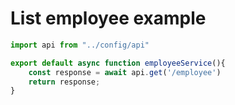# List employee example

```js title="src/service/employeeService.js"
import api from "../config/api"

export default async function employeeService(){
	const response = await api.get('/employee')
	return response;
}
```